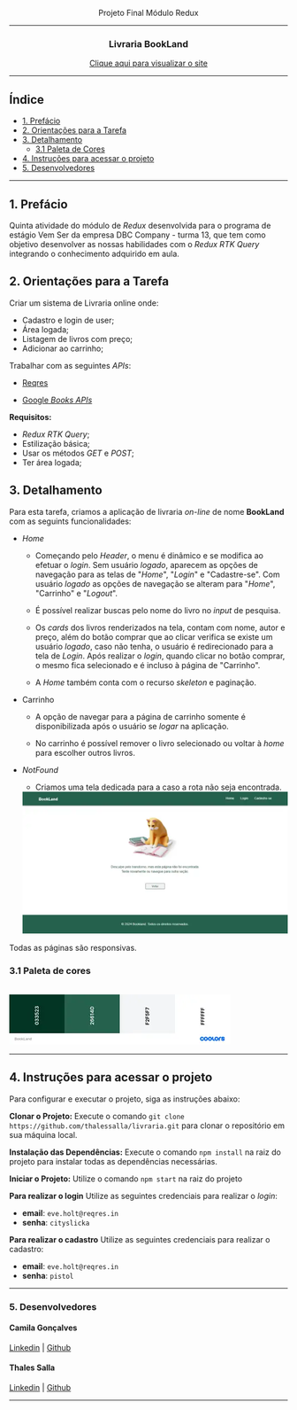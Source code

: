 <div align="center">

<p>Projeto Final Módulo Redux</p>
<hr>

### Livraria BookLand
[Clique aqui para visualizar o site]()
</div>

***

## Índice
* [1. Prefácio](#1-prefácio)
* [2. Orientações para a Tarefa](#2-orientações-para-a-tarefa)
* [3. Detalhamento](#3-detalhamento)
  * [3.1 Paleta de Cores](#31-paleta-de-cores)
* [4. Instruções para acessar o projeto](#4-instruções-para-acessar-o-projeto)
* [5. Desenvolvedores](#5-desenvolvedores)


***

## 1. Prefácio

Quinta atividade do módulo de *Redux* desenvolvida para o programa de estágio Vem Ser da empresa DBC Company - turma 13, que tem como objetivo desenvolver as nossas habilidades com o *Redux RTK Query* integrando o conhecimento adquirido em aula.


## 2. Orientações para a Tarefa

Criar um sistema de Livraria online onde:
- Cadastro e login de user;
- Área logada;
- Listagem de livros com preço;
- Adicionar ao carrinho;

Trabalhar com as seguintes *APIs*:

- [Reqres](https://reqres.in/)

- [Google *Books APIs*](https://developers.google.com/books/docs/v1/using?hl=pt-br)

**Requisitos:**

- *Redux RTK Query*;
- Estilização básica;
- Usar os métodos *GET* e *POST*;
- Ter área logada;

## 3. Detalhamento

Para esta tarefa, criamos a aplicação de livraria *on-line* de nome **BookLand** com as seguints funcionalidades:

- *Home*
  - Começando pelo *Header*, o menu é dinâmico e se modifica  ao efetuar o *login*. Sem usuário *logado*, aparecem as opções de navegação para as telas de "*Home*", "*Login*" e "Cadastre-se". Com usuário *logado* as opções de navegação se alteram para "*Home*", "Carrinho" e "*Logout*".

  - É possível realizar buscas pelo nome do livro no *input* de pesquisa.

  - Os *cards* dos livros renderizados na tela, contam com nome, autor e preço, além do botão comprar que ao clicar verifica se existe um usuário *logado*, caso não tenha, o usuário é redirecionado para a tela de *Login*. 
  Após realizar o *login*, quando clicar no botão comprar, o mesmo fica selecionado e é incluso à página de "Carrinho".

  - A *Home* também conta com o recurso *skeleton* e paginação.

- Carrinho
  - A opção de navegar para a página de carrinho somente é disponibilizada após o usuário se *logar* na aplicação.

  - No carrinho é possível remover o livro selecionado ou voltar à *home* para escolher outros livros.

- *NotFound*
  - Criamos uma tela dedicada para a caso a rota não seja encontrada.
  
  <img src="./src/assets/notFoundPage.webp" alt="ilustração de um gato com um livro aberto, e o texto indicando que a página não foi encontrada" title="Página NotFound">

Todas as páginas são responsivas.

  ### 3.1 Paleta de cores
  <br>
  <img src="./src/assets/paletaDeCores.webp" alt="Paleta de Cores" title="Paleta de Cores">

***

## 4. Instruções para acessar o projeto

Para configurar e executar o projeto, siga as instruções abaixo:

**Clonar o Projeto:**
Execute o comando `git clone https://github.com/thalessalla/livraria.git` para clonar o repositório em sua máquina local.

**Instalação das Dependências:**
Execute o comando `npm install` na raiz do projeto para instalar todas as dependências necessárias.

**Iniciar o Projeto:**
Utilize o comando `npm start` na raiz do projeto

**Para realizar o login**
Utilize as seguintes credenciais para realizar o *login*:

- **email**: `eve.holt@reqres.in` 
- **senha**: `cityslicka`

**Para realizar o cadastro**
Utilize as seguintes credenciais para realizar o cadastro:

- **email**: `eve.holt@reqres.in` 
- **senha**: `pistol`

 ***

  ### 5. Desenvolvedores 

  #### Camila Gonçalves <br> 
  [Linkedin](https://www.linkedin.com/in/camilanpgoncalves/) | [Github](https://github.com/CamilaVerso)
  <br>


 #### Thales Salla <br> 
 [Linkedin](https://www.linkedin.com/in/thales-salla/) | [Github](https://github.com/thalessalla)
  <br>

  ***